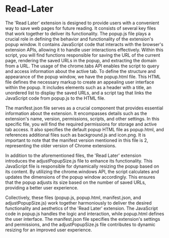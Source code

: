 # Read-Later

  The 'Read Later' extension is designed to provide users with a convenient way to save web pages for future reading. It consists of several key files that work together to deliver its functionality.
  The popup.js file plays a crucial role in defining the behavior and functionality of the extension's popup window. It contains JavaScript code that interacts with the browser's extension APIs, allowing it to handle user interactions effectively. Within this script, you will find functions responsible for saving the URL of the current page, rendering the saved URLs in the popup, and extracting the domain from a URL. The usage of the chrome.tabs API enables the script to query and access information about the active tab.
  To define the structure and appearance of the popup window, we have the popup.html file. This HTML file defines the necessary markup to create an appealing user interface within the popup. It includes elements such as a header with a title, an unordered list to display the saved URLs, and a script tag that links the JavaScript code from popup.js to the HTML file.

The manifest.json file serves as a crucial component that provides essential information about the extension. It encompasses details such as the extension's name, version, permissions, scripts, and other settings. In this specific file, you will find the required permissions for storage and active tab access. It also specifies the default popup HTML file as popup.html, and references additional files such as background.js and icon.png. It is important to note that the manifest version mentioned in this file is 2, representing the older version of Chrome extensions.

In addition to the aforementioned files, the 'Read Later' extension introduces the adjustPopupSize.js file to enhance its functionality. This JavaScript file is responsible for dynamically resizing the popup based on its content. By utilizing the chrome.windows API, the script calculates and updates the dimensions of the popup window accordingly. This ensures that the popup adjusts its size based on the number of saved URLs, providing a better user experience.

Collectively, these files (popup.js, popup.html, manifest.json, and adjustPopupSize.js) work together harmoniously to deliver the desired functionality and aesthetics of the 'Read Later' extension. The JavaScript code in popup.js handles the logic and interaction, while popup.html defines the user interface. The manifest.json file specifies the extension's settings and permissions, and the adjustPopupSize.js file contributes to dynamic resizing for an improved user experience.
